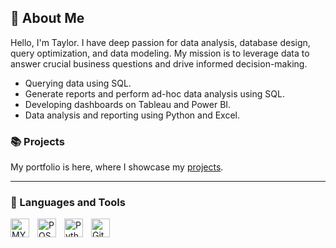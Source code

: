 ## :round_pushpin: About Me

Hello, I'm Taylor. I have deep passion for data analysis, database design, query optimization,  and data modeling. My mission is to leverage data to answer crucial business questions and drive informed decision-making.

* Querying data using SQL.
* Generate reports and perform ad-hoc data analysis using SQL.
* Developing dashboards on Tableau and Power BI.
* Data analysis and reporting using Python and Excel.


### :books: Projects

My portfolio is here, where I showcase my [projects](https://github.com/Tlcke77/Porfolio-Guide/blob/main/README.md).

---

### 🧰 Languages and Tools

<img align="left" alt="MYSQL" width="30px" style="padding-right:10px;" src="https://cdn.jsdelivr.net/gh/devicons/devicon@latest/icons/mysql/mysql-original.svg" />  
<img align="left" alt="POST" width="30px" style="padding-right:10px;" src="https://cdn.jsdelivr.net/gh/devicons/devicon@latest/icons/postgresql/postgresql-original.svg" />          
<img align="left" alt="Python" width="30px" style="padding-right:10px;" src="https://cdn.jsdelivr.net/gh/devicons/devicon/icons/python/python-plain.svg" />
<img align="left" alt="GitHub" width="30px" style="padding-right:10px;" src="https://cdn.jsdelivr.net/gh/devicons/devicon/icons/github/github-original.svg" />

<br />

#
